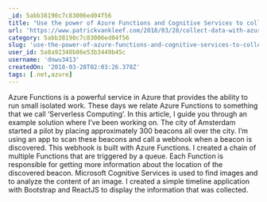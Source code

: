 ```yaml
---
_id: 5abb38190c7c83006ed04f56
title: "Use the power of Azure Functions and Cognitive Services to collect geolocation information"
url: 'https://www.patrickvankleef.com/2018/03/28/collect-data-with-azure-functions-and-cognitive-services/'
category: 5abb38190c7c83006ed04f56
slug: 'use-the-power-of-azure-functions-and-cognitive-services-to-collect-geolocation-information'
user_id: 5a8a92348b86e53b3449b45c
username: 'dnwu3413'
createdOn: '2018-03-28T02:03:26.378Z'
tags: [.net,azure]
---
```


Azure Functions is a powerful service in Azure that provides the ability to run small isolated work. These days we relate Azure Functions to something that we call ‘Serverless Computing’. In this article, I guide you through an example solution where I’ve been working on. The city of Amsterdam started a pilot by placing approximately 300 beacons all over the city. I’m using an app to scan these beacons and call a webhook when a beacon is discovered. This webhook is built with Azure Functions. I created a chain of multiple Functions that are triggered by a queue. Each Function is responsible for getting more information about the location of the discovered beacon. Microsoft Cognitive Services is used to find images and to analyze the content of an image. I created a simple timeline application with Bootstrap and ReactJS to display the information that was collected.  
